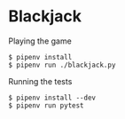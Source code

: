 # Blackjack


Playing the game

```
$ pipenv install
$ pipenv run ./blackjack.py
```


Running the tests


```
$ pipenv install --dev
$ pipenv run pytest
```